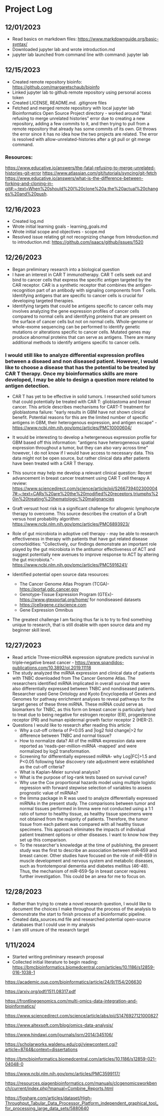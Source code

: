 # Project Log

## 12/01/2023
- Read basics on markdown files: https://www.markdownguide.org/basic-syntax/
- Downloaded jupyter lab and wrote introduction.md
- jupyter lab launched from command line with command: jupyter lab

## 12/15/2023
- Created remote repository bioinfo: https://github.com/margaretschaub/bioinfo
- Linked jupyter lab to github remote repository using personal access token
- Created LICENSE, README.md. .gitignore files
- Fetched and merged remote repository with local jupyter lab Bioinformatics Open Source Project directory - worked around “fatal: refusing to merge unrelated histories” error due to creating a new repository, adding a few commits to it, and then trying to pull from a remote repository that already has some commits of its own. Git throws the error since it has no idea how the two projects are related. The error is resolved with allow-unrelated-histories after a git pull or git merge command. 

### Resources: 
https://www.educative.io/answers/the-fatal-refusing-to-merge-unrelated-histories-git-error
https://www.atlassian.com/git/tutorials/syncing/git-fetch
https://www.educative.io/answers/what-is-the-difference-between-forking-and-cloning-in-git#:~:text=When%20should%20I%20clone%20a,the%20actual%20changes%20and%20push.

## 12/16/2023
- Created log.md
- Wrote initial learning goals - learning_goals.md
- Wrote initial scope and objectives - scope.md
- Resolved issue relating git not recognizing change from Introduction.md to introduction.md: https://github.com/isaacs/github/issues/1520

## 12/26/2023
- Began preliminary research into a biological question
- I have an interest in CAR T immunotherapy. CAR T cells seek out and bind to cancer cells that express the specific antigen targeted by the CAR receptor. CAR is a synthetic receptor that combines the antigen-recognition part of an antibody with signaling components from T cells. Identifying antigens that are specific to cancer cells is crucial for developing targeted therapies. 
- Identifying targets that could be antigens specific to cancer cells may involves analyzing the gene expression profiles of cancer cells compared to normal cells and identifying proteins that are present on the surface of cancer cells but not on normal cells. Whole-genome or whole-exome sequencing can be performed to identify genetic mutations or alterations specific to cancer cells. Mutated genes may produce abnormal proteins that can serve as antigens. There are many additional methods to identify antigens specific to cancer cells. 

### I would still like to analyze differential expression profiles between a diseaed and non diseased patient. However, I would like to choose a disease that has the potential to be treated by CAR T therapy. Once my bioinformatics skills are more developed, I may be able to design a question more related to antigen detection.

- CAR T has yet to be effective in solid tumors. I researched solid tumors that could potentially be treated with CAR T: glioblastoma and breast cancer. This article describes mechanisms for CART-T treatment for glioblastoma failure: "early results in GBM have not shown clinical benefit. Potential reasons for this are the limited number of specific antigens in GBM, their heterogenous expression, and antigen escape" -https://www.ncbi.nlm.nih.gov/pmc/articles/PMC10000604/
- It would be interesting to develop a hetergeneous expression profile for GBM based off this information: "antigens have heterogeneous spatial expression throughout a tumor, but they can also vary across time" however, I do not know if I would have access to necessary data. This data might not be open source, but rather clinical data after patients have been treated with a CAR T therapy.
- This source may help me develop a relevant clinical question: Recent advancement in breast cancer treatment using CAR T cell therapy A review: https://www.sciencedirect.com/science/article/pii/S2667394023000047#:~:text=CARs%20are%20the%20modified%20receptors,triumphs%20in%20treating%20hematologic%20malignancies 
- Graft versust host risk is a significant challenge for allogenic lymphocyte therapy to overcome. This source describes the creation of a Graft versus host probability algorithm: https://www.ncbi.nlm.nih.gov/pmc/articles/PMC6893923/
- Role of gut microbiota in adoptive cell therapy - may be able to research effectiveness in therapy with patients that have gut related disease comorbidities: "Collectively, our findings demonstrate an important role played by the gut microbiota in the antitumor effectiveness of ACT and suggest potentially new avenues to improve response to ACT by altering the gut microbiota."- https://www.ncbi.nlm.nih.gov/pmc/articles/PMC5916241/

- Identified potential open source data resources: 
    - The Cancer Genome Atlas Program (TCGA)- https://portal.gdc.cancer.gov
    - Genotype-Tissue Expression Program (GTEx)-https://www.gtexportal.org/home/ for nondiseased datasets
    - https://cellxgene.cziscience.com
    - Gene Expression Omnibus
   
- The greatest challenge I am facing thus far is to try to find something unique to research, that is still doable with open source data and my beginner skill level. 

## 12/27/2023
- Read article Three‐microRNA expression signature predicts survival in triple‐negative breast cancer - https://www.spandidos-publications.com/10.3892/ol.2019.11118
- The study analyzed the miRNA expression and clinical data of patients with TNBC downloaded from The Cancer Genome Atlas. The researchers identified miRNA implicated in overall survival that were also differentially expressed between TNBC and nondiseased patients. Researcher used Gene Ontology and Kyoto Encyclopedia of Genes and Genomes for pathway enrichment analyses to reveal pathways for the target genes of these three miRNA. These miRNA could serve as biomarkers for TNBC, as this form on breast cancer is particularly hard to treat due to being negative for estrogen receptor (ER), progesterone receptor (PR) and human epidermal growth factor receptor 2 (HER-2). 
- Questions I would like to research after reading this article: 
    - Why a cut-off criteria of P<0.05 and |log2 fold change|>2 for difference between TNBC and normal tissue?
    - How to normalize data? All of the miRNA expression data were reported as ‘reads-per-million-miRNA -mapped’ and were normalized by log2 transformation.
    - Screening for differentially expressed miRNA- why Log|FC|>1.5 and P<0.05 following false discovery rate adjustment were established as the cut-off criteria? 
    - What is Kaplan-Meier survival analysis? 
    - What is the purpose of log-rank tests based on survival curve?
    - Why use the Cox proportional hazards model using multiple logistic regression with forward stepwise selection of variables to assess prognostic value of miRNAs?
    - the limma package in R was used to analyze differentially expressed miRNAs in the present study. The comparisons between tumor and normal tissues performed in limma were not conducted using a 1:1 ratio of tumor to healthy tissue, as healthy tissue specimens were not obtained from the majority of patients. Therefore, the tumor tissue from each patient was compared with all healthy tissue specimens. This approach eliminates the impacts of individual patient treatment options or other diseases. I want to know how they set up this comparison.
    - To the researcher's knowledge at the time of publishing, the present study was the first to describe an association between miR‐659 and breast cancer. Other studies have focused on the role of miR-659 in muscle development and nervous system and metabolic diseases, such as frontotemporal dementia and diabetes mellitus (46-48). Thus, the mechanism of miR-659-5p in breast cancer requires further investigation. This could be an area for me to focus on. 

## 12/28/2023
- Rather than trying to create a novel research question, I would like to document the choices I make throughout the process of the analysis to demonstrate the start to finish process of a bioinformatic pipeline. 
- Created data_sources.md file and researched potential open-source databases that I could use in my analysis
- I am still unsure of the research target

## 1/11/2024
- Started writing preliminary research proposal
- Collected initial literature to begin reading: https://bmcbioinformatics.biomedcentral.com/articles/10.1186/s12859-016-1038-1

https://academic.oup.com/bioinformatics/article/24/9/1154/206630

https://arxiv.org/pdf/1511.08317.pdf

https://frontlinegenomics.com/multi-omics-data-integration-and-bioinformatics/

https://www.sciencedirect.com/science/article/abs/pii/S1476927121000827

https://www.altexsoft.com/blog/omics-data-analysis/

https://www.hindawi.com/journals/isrn/2014/345106/

https://scholarworks.waldenu.edu/cgi/viewcontent.cgi?article=8744&context=dissertations

https://bmcbioinformatics.biomedcentral.com/articles/10.1186/s12859-021-04048-0

https://www.ncbi.nlm.nih.gov/pmc/articles/PMC3599117/

https://resources.qiagenbioinformatics.com/manuals/clcgenomicsworkbench/current/index.php?manual=Combine_Reports.html

https://figshare.com/articles/dataset/High-Throughput_Tabular_Data_Processor_Platform_independent_graphical_tool_for_processing_large_data_sets/5880640
